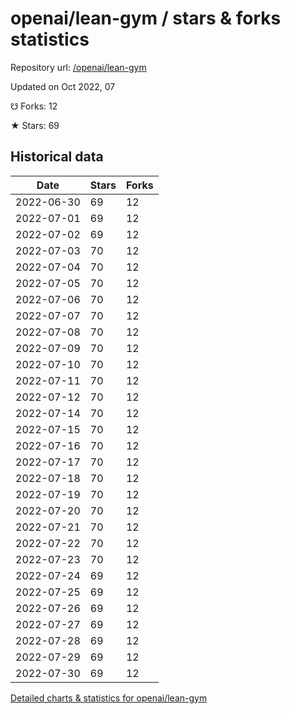 # openai/lean-gym / stars & forks statistics

Repository url: [/openai/lean-gym](https://github.com/openai/lean-gym)

Updated on Oct 2022, 07

☋ Forks: 12

★ Stars: 69

## Historical data
| Date | Stars | Forks |
|------|-------|-------|
| 2022-06-30 | 69 | 12 | 
| 2022-07-01 | 69 | 12 | 
| 2022-07-02 | 69 | 12 | 
| 2022-07-03 | 70 | 12 | 
| 2022-07-04 | 70 | 12 | 
| 2022-07-05 | 70 | 12 | 
| 2022-07-06 | 70 | 12 | 
| 2022-07-07 | 70 | 12 | 
| 2022-07-08 | 70 | 12 | 
| 2022-07-09 | 70 | 12 | 
| 2022-07-10 | 70 | 12 | 
| 2022-07-11 | 70 | 12 | 
| 2022-07-12 | 70 | 12 | 
| 2022-07-14 | 70 | 12 | 
| 2022-07-15 | 70 | 12 | 
| 2022-07-16 | 70 | 12 | 
| 2022-07-17 | 70 | 12 | 
| 2022-07-18 | 70 | 12 | 
| 2022-07-19 | 70 | 12 | 
| 2022-07-20 | 70 | 12 | 
| 2022-07-21 | 70 | 12 | 
| 2022-07-22 | 70 | 12 | 
| 2022-07-23 | 70 | 12 | 
| 2022-07-24 | 69 | 12 | 
| 2022-07-25 | 69 | 12 | 
| 2022-07-26 | 69 | 12 | 
| 2022-07-27 | 69 | 12 | 
| 2022-07-28 | 69 | 12 | 
| 2022-07-29 | 69 | 12 | 
| 2022-07-30 | 69 | 12 | 


[Detailed charts & statistics for openai/lean-gym](https://reviewgithub.com/rep/openai/lean-gym)
